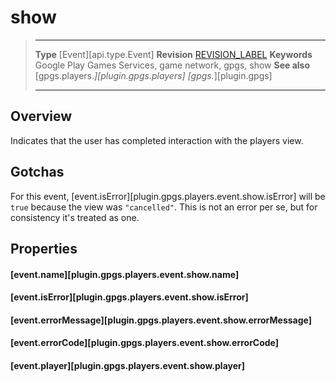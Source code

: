 # show

> --------------------- ------------------------------------------------------------------------------------------
> __Type__              [Event][api.type.Event]
> __Revision__          [REVISION_LABEL](REVISION_URL)
> __Keywords__          Google Play Games Services, game network, gpgs, show
> __See also__          [gpgs.players.*][plugin.gpgs.players]
>                       [gpgs.*][plugin.gpgs]
> --------------------- ------------------------------------------------------------------------------------------

## Overview

Indicates that the user has completed interaction with the players view.

## Gotchas

For this event, [event.isError][plugin.gpgs.players.event.show.isError] will be `true` because the view was `"cancelled"`. This is not an error per se, but for consistency it's treated as one.

## Properties

#### [event.name][plugin.gpgs.players.event.show.name]

#### [event.isError][plugin.gpgs.players.event.show.isError]

#### [event.errorMessage][plugin.gpgs.players.event.show.errorMessage]

#### [event.errorCode][plugin.gpgs.players.event.show.errorCode]

#### [event.player][plugin.gpgs.players.event.show.player]